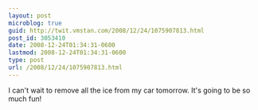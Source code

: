 ```yaml
---
layout: post
microblog: true
guid: http://twit.vmstan.com/2008/12/24/1075907813.html
post_id: 3053410
date: 2008-12-24T01:34:31-0600
lastmod: 2008-12-24T01:34:31-0600
type: post
url: /2008/12/24/1075907813.html
---
```

I can't wait to remove all the ice from my car tomorrow. It's going to be so much fun!
